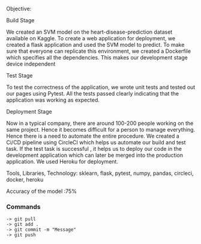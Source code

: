 Objective: 

Build Stage

We created an SVM model on the heart-disease-prediction dataset available on Kaggle. To create a web application for deployment, we created a flask application and used the SVM model to predict. To make sure that everyone can replicate this environment, we created a Dockerfile which specifies all the dependencies. This makes our development stage device 
independent

Test Stage

To test the correctness of the application, we wrote unit tests and tested out our pages using Pytest. All the tests passed clearly indicating that the application was working as expected.

Deployment Stage

Now in a typical company, there are around 100-200 people working on the same project. Hence it becomes difficult for a person to manage everything. Hence there is a need to automate the entire procedure. We created a Ci/CD pipeline using CircleCI which helps us automate our build and test task. If the test task is successful , it helps us to deploy our code in the development application which can later be merged into the production application. We used Heroku for deployment.

Tools, Libraries, Technology: sklearn, flask, pytest, numpy, pandas, circleci, docker, heroku

Accuracy of the model :75%


### Commands
    -> git pull
    -> git add .
    -> git commit -m "Message"
    -> git push

    

